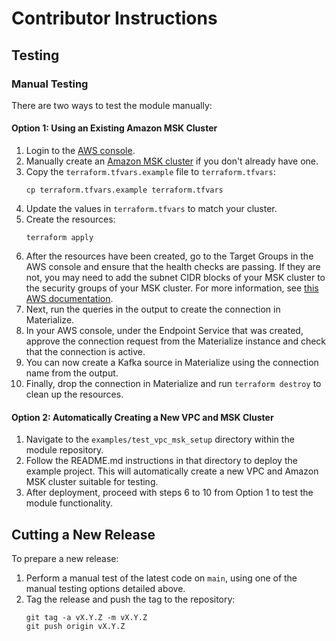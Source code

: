 # Contributor Instructions

## Testing

### Manual Testing

There are two ways to test the module manually:

#### Option 1: Using an Existing Amazon MSK Cluster

1. Login to the [AWS console](https://aws.amazon.com/).
2. Manually create an [Amazon MSK cluster](https://docs.aws.amazon.com/msk/latest/developerguide/msk-create-cluster.html) if you don't already have one.
3. Copy the `terraform.tfvars.example` file to `terraform.tfvars`:
    ```
    cp terraform.tfvars.example terraform.tfvars
    ```
4. Update the values in `terraform.tfvars` to match your cluster.
5. Create the resources:
    ```
    terraform apply
    ```
6. After the resources have been created, go to the Target Groups in the AWS console and ensure that the health checks are passing. If they are not, you may need to add the subnet CIDR blocks of your MSK cluster to the security groups of your MSK cluster. For more information, see [this AWS documentation](https://docs.aws.amazon.com/elasticloadbalancing/latest/network/load-balancer-troubleshooting.html).
7. Next, run the queries in the output to create the connection in Materialize.
8. In your AWS console, under the Endpoint Service that was created, approve the connection request from the Materialize instance and check that the connection is active.
9. You can now create a Kafka source in Materialize using the connection name from the output.
10. Finally, drop the connection in Materialize and run `terraform destroy` to clean up the resources.

#### Option 2: Automatically Creating a New VPC and MSK Cluster

1. Navigate to the `examples/test_vpc_msk_setup` directory within the module repository.
2. Follow the README.md instructions in that directory to deploy the example project. This will automatically create a new VPC and Amazon MSK cluster suitable for testing.
3. After deployment, proceed with steps 6 to 10 from Option 1 to test the module functionality.

## Cutting a New Release

To prepare a new release:

1. Perform a manual test of the latest code on `main`, using one of the manual testing options detailed above.
2. Tag the release and push the tag to the repository:
    ```
    git tag -a vX.Y.Z -m vX.Y.Z
    git push origin vX.Y.Z
    ```
